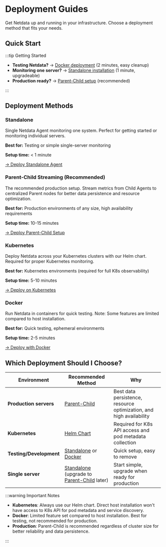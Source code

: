 # Deployment Guides

Get Netdata up and running in your infrastructure. Choose a deployment method that fits your needs.

## Quick Start

:::tip Getting Started

- **Testing Netdata?** → [Docker deployment](/packaging/docker/README.md) (2 minutes, easy cleanup)
- **Monitoring one server?** → [Standalone installation](/docs/deployment-guides/standalone-deployment.md) (1 minute, upgradeable)
- **Production ready?** → [Parent-Child setup](/docs/deployment-guides/deployment-with-centralization-points.md) (recommended)

:::

## Deployment Methods

### Standalone

Single Netdata Agent monitoring one system. Perfect for getting started or monitoring individual servers.

**Best for:** Testing or simple single-server monitoring

**Setup time:** < 1 minute

[→ Deploy Standalone Agent](/docs/deployment-guides/standalone-deployment.md)

### Parent-Child Streaming (Recommended)

The recommended production setup. Stream metrics from Child Agents to centralized Parent nodes for better data persistence and resource optimization.

**Best for:** Production environments of any size, high availability requirements

**Setup time:** 10-15 minutes

[→ Deploy Parent-Child Setup](/docs/deployment-guides/deployment-with-centralization-points.md)

### Kubernetes

Deploy Netdata across your Kubernetes clusters with our Helm chart. Required for proper Kubernetes monitoring.

**Best for:** Kubernetes environments (required for full K8s observability)

**Setup time:** 5-10 minutes

[→ Deploy on Kubernetes](https://github.com/netdata/helmchart#netdata-helm-chart-for-kubernetes-deployments)

### Docker

Run Netdata in containers for quick testing. Note: Some features are limited compared to host installation.

**Best for:** Quick testing, ephemeral environments

**Setup time:** 2-5 minutes

[→ Deploy with Docker](/packaging/docker/README.md)

## Which Deployment Should I Choose?

| Environment             | Recommended Method                                                                                                                                                 | Why                                                                 |
|-------------------------|--------------------------------------------------------------------------------------------------------------------------------------------------------------------|---------------------------------------------------------------------|
| **Production servers**  | [Parent-Child](/docs/deployment-guides/deployment-with-centralization-points.md)                                                                                   | Best data persistence, resource optimization, and high availability |
| **Kubernetes**          | [Helm Chart](https://github.com/netdata/helmchart#netdata-helm-chart-for-kubernetes-deployments)                                                                   | Required for K8s API access and pod metadata collection             |
| **Testing/Development** | [Standalone](/docs/deployment-guides/standalone-deployment.md) or [Docker](/packaging/docker/README.md)                                                            | Quick setup, easy to remove                                         |
| **Single server**       | [Standalone](/docs/deployment-guides/standalone-deployment.md) (upgrade to [Parent-Child](/docs/deployment-guides/deployment-with-centralization-points.md) later) | Start simple, upgrade when ready for production                     |

:::warning Important Notes

- **Kubernetes**: Always use our Helm chart. Direct host installation won't have access to K8s API for pod metadata and service discovery.
- **Docker**: Limited feature set compared to host installation. Best for testing, not recommended for production.
- **Production**: Parent-Child is recommended regardless of cluster size for better reliability and data persistence.

:::

